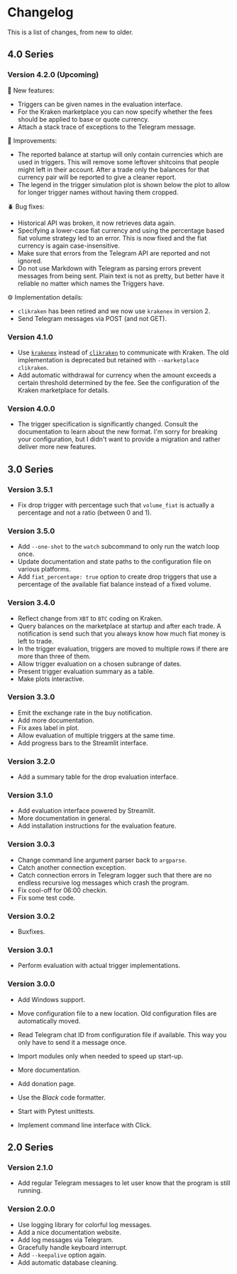 # Changelog

This is a list of changes, from new to older.

## 4.0 Series

### Version 4.2.0 (Upcoming)

🧪 New features:

- Triggers can be given names in the evaluation interface.
- For the Kraken marketplace you can now specify whether the fees should be applied to base or quote currency.
- Attach a stack trace of exceptions to the Telegram message.

🔧 Improvements:

- The reported balance at startup will only contain currencies which are used in triggers. This will remove some leftover shitcoins that people might left in their account. After a trade only the balances for that currency pair will be reported to give a cleaner report.
- The legend in the trigger simulation plot is shown below the plot to allow for longer trigger names without having them cropped.

🪲 Bug fixes:

- Historical API was broken, it now retrieves data again.
- Specifying a lower-case fiat currency and using the percentage based fiat volume strategy led to an error. This is now fixed and the fiat currency is again case-insensitive.
- Make sure that errors from the Telegram API are reported and not ignored.
- Do not use Markdown with Telegram as parsing errors prevent messages from being sent. Plain text is not as pretty, but better have it reliable no matter which names the Triggers have.

⚙️ Implementation details:

- `clikraken` has been retired and we now use `krakenex` in version 2.
- Send Telegram messages via POST (and not GET).

### Version 4.1.0

- Use [`krakenex`](https://github.com/veox/python3-krakenex) instead of [`clikraken`](https://github.com/zertrin/clikraken) to communicate with Kraken. The old implementation is deprecated but retained with `--marketplace clikraken`.
- Add automatic withdrawal for currency when the amount exceeds a certain threshold determined by the fee. See the configuration of the Kraken marketplace for details.

### Version 4.0.0

- The trigger specification is significantly changed. Consult the documentation to learn about the new format. I'm sorry for breaking your configuration, but I didn't want to provide a migration and rather deliver more new features.

## 3.0 Series

### Version 3.5.1

- Fix drop trigger with percentage such that `volume_fiat` is actually a percentage and not a ratio (between 0 and 1).

### Version 3.5.0

- Add `--one-shot` to the `watch` subcommand to only run the watch loop once.
- Update documentation and state paths to the configuration file on various platforms.
- Add `fiat_percentage: true` option to create drop triggers that use a percentage of the available fiat balance instead of a fixed volume.

### Version 3.4.0

- Reflect change from `XBT` to `BTC` coding on Kraken.
- Query balances on the marketplace at startup and after each trade. A notification is send such that you always know how much fiat money is left to trade.
- In the trigger evaluation, triggers are moved to multiple rows if there are more than three of them.
- Allow trigger evaluation on a chosen subrange of dates.
- Present trigger evaluation summary as a table.
- Make plots interactive.

### Version 3.3.0

- Emit the exchange rate in the buy notification.
- Add more documentation.
- Fix axes label in plot.
- Allow evaluation of multiple triggers at the same time.
- Add progress bars to the Streamlit interface.

### Version 3.2.0

- Add a summary table for the drop evaluation interface.

### Version 3.1.0

- Add evaluation interface powered by Streamlit.
- More documentation in general.
- Add installation instructions for the evaluation feature.

### Version 3.0.3

- Change command line argument parser back to `argparse`.
- Catch another connection exception.
- Catch connection errors in Telegram logger such that there are no endless recursive log messages which crash the program.
- Fix cool-off for 06:00 checkin.
- Fix some test code.

### Version 3.0.2

- Buxfixes.

### Version 3.0.1

- Perform evaluation with actual trigger implementations.

### Version 3.0.0

- Add Windows support.
- Move configuration file to a new location. Old configuration files are automatically moved.
- Read Telegram chat ID from configuration file if available. This way you only have to send it a message once.
- Import modules only when needed to speed up start-up.

- More documentation.
- Add donation page.
- Use the *Black* code formatter.
- Start with Pytest unittests.
- Implement command line interface with Click.

## 2.0 Series

### Version 2.1.0

- Add regular Telegram messages to let user know that the program is still running.

### Version 2.0.0

- Use logging library for colorful log messages.
- Add a nice documentation website.
- Add log messages via Telegram.
- Gracefully handle keyboard interrupt.
- Add `--keepalive` option again.
- Add automatic database cleaning.